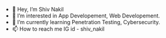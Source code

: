 - 👋 Hey, I’m Shiv Nakil
- 👀 I’m interested in App Developement, Web Developement.
- 🌱 I’m currently learning Penetration Testing, Cybersecurity.
- 📫 How to reach me IG id - shiv_nakil

<!---
ShivNakil/ShivNakil is a ✨ special ✨ repository because its `README.md` (this file) appears on your GitHub profile.
You can click the Preview link to take a look at your changes.

- 💞️ I’m looking to collaborate on ...
--->
